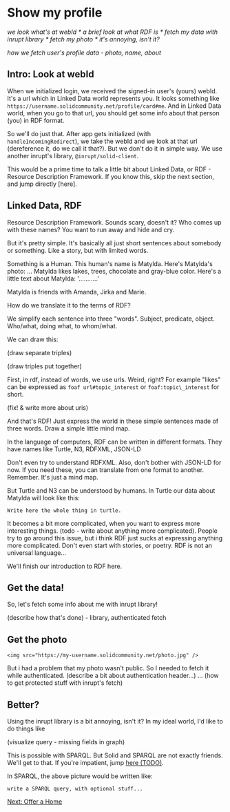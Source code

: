 # Show my profile

_we look what's at webId * a brief look at what RDF is * fetch my data with inrupt library * fetch my photo * it's annoying, isn't it?_

_how we fetch user's profile data - photo, name, about_

## Intro: Look at webId

When we initialized login, we received the signed-in user's (yours) webId. It's a url which in Linked Data world represents you. It looks something like `https://username.solidcommunity.net/profile/card#me`. And in Linked Data world, when you go to that url, you should get some info about that person (you) in RDF format.

So we'll do just that. After app gets initialized (with `handleIncomingRedirect`), we take the webId and we look at that url (dereference it, do we call it that?). But we don't do it in simple way. We use another inrupt's library, `@inrupt/solid-client`.

This would be a prime time to talk a little bit about Linked Data, or RDF - Resource Description Framework. If you know this, skip the next section, and jump directly [here].

## Linked Data, RDF

Resource Description Framework. Sounds scary, doesn't it? Who comes up with these names? You want to run away and hide and cry.

But it's pretty simple. It's basically all just short sentences about somebody or something. Like a story, but with limited words.

Something is a Human.
This human's name is Matylda.
Here's Matylda's photo: ...
Matylda likes lakes, trees, chocolate and gray-blue color.
Here's a little text about Matylda: '...........'

Matylda is friends with Amanda, Jirka and Marie.

How do we translate it to the terms of RDF?

We simplify each sentence into three "words". Subject, predicate, object. Who/what, doing what, to whom/what.

We can draw this:

(draw separate triples)

(draw triples put together)

First, in rdf, instead of words, we use urls. Weird, right? For example "likes" can be expressed as `foaf url#topic_interest` or `foaf:topic\_interest` for short.

(fix! & write more about uris)

And that's RDF! Just express the world in these simple sentences made of three words. Draw a simple little mind map.

In the language of computers, RDF can be written in different formats. They have names like Turtle, N3, RDFXML, JSON-LD

Don't even try to understand RDFXML. Also, don't bother with JSON-LD for now. If you need these, you can translate from one format to another. Remember. It's just a mind map.

But Turtle and N3 can be understood by humans. In Turtle our data about Matylda will look like this:

```
Write here the whole thing in turtle.
```

It becomes a bit more complicated, when you want to express more interesting things. (todo - write about anything more complicated). People try to go around this issue, but i think RDF just sucks at expressing anything more complicated. Don't even start with stories, or poetry. RDF is not an universal language...

We'll finish our introduction to RDF here.


## Get the data!

So, let's fetch some info about me with inrupt library!


(describe how that's done) - library, authenticated fetch

## Get the photo

`<img src="https://my-username.solidcommunity.net/photo.jpg" />`

But i had a problem that my photo wasn't public. So I needed to fetch it while authenticated. (describe a bit about authentication header...)
... (how to get protected stuff with inrupt's fetch)

## Better?

Using the inrupt library is a bit annoying, isn't it? In my ideal world, I'd like to do things like

(visualize query - missing fields in graph)

This is possible with SPARQL. But Solid and SPARQL are not exactly friends. We'll get to that. If you're impatient, jump [here (TODO)]().

In SPARQL, the above picture would be written like:

```
write a SPARQL query, with optional stuff...
```

[Next: Offer a Home](offer.md)
